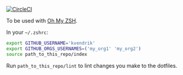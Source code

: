 [![CircleCI](https://circleci.com/gh/kvendrik/dotfiles.svg?style=svg)](https://circleci.com/gh/kvendrik/dotfiles)

To be used with [Oh My ZSH](http://ohmyz.sh/).

In your `~/.zshrc`:
```bash
export GITHUB_USERNAME='kvendrik'
export GITHUB_ORGS_USERNAMES=('my_org1' 'my_org2')
source path_to_this_repo/index
```

Run `path_to_this_repo/lint` to lint changes you make to the dotfiles.
